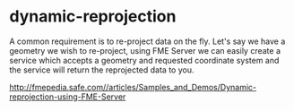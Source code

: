 dynamic-reprojection
====================

A common requirement is to re-project data on the fly. Let's say we have a geometry we wish to re-project, using FME Server we can easily create a service which accepts a geometry and requested coordinate system and the service will return the reprojected data to you.

http://fmepedia.safe.com//articles/Samples_and_Demos/Dynamic-reprojection-using-FME-Server
